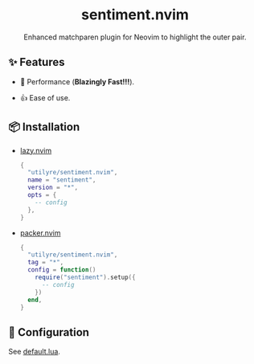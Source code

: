 <div align="center">

# sentiment.nvim

Enhanced matchparen plugin for Neovim to highlight the outer pair.

</div>

## ✨ Features

-   🚀 Performance (**Blazingly Fast!!!**).

-   👍 Ease of use.

## 📦 Installation

-   [lazy.nvim][lazy.nvim]

    ```lua
    {
      "utilyre/sentiment.nvim",
      name = "sentiment",
      version = "*",
      opts = {
        -- config
      },
    }
    ```

-   [packer.nvim][packer.nvim]

    ```lua
    {
      "utilyre/sentiment.nvim",
      tag = "*",
      config = function()
        require("sentiment").setup({
          -- config
        })
      end,
    }
    ```

[lazy.nvim]: https://github.com/folke/lazy.nvim
[packer.nvim]: https://github.com/wbthomason/packer.nvim

## 🚠 Configuration

See [default.lua][default.lua].

[default.lua]: https://github.com/utilyre/sentiment.nvim/blob/main/lua/sentiment/config/default.lua
